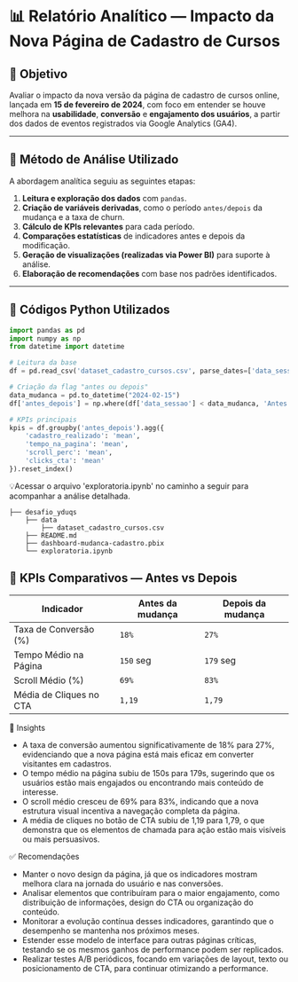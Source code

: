 # 📊 Relatório Analítico — Impacto da Nova Página de Cadastro de Cursos

## 🎯 Objetivo

Avaliar o impacto da nova versão da página de cadastro de cursos online, lançada em **15 de fevereiro de 2024**, com foco em entender se houve melhora na **usabilidade**, **conversão** e **engajamento dos usuários**, a partir dos dados de eventos registrados via Google Analytics (GA4).

---

## 🧪 Método de Análise Utilizado

A abordagem analítica seguiu as seguintes etapas:

1. **Leitura e exploração dos dados** com `pandas`.
2. **Criação de variáveis derivadas**, como o período `antes/depois` da mudança e a taxa de churn.
3. **Cálculo de KPIs relevantes** para cada período.
4. **Comparações estatísticas** de indicadores antes e depois da modificação.
5. **Geração de visualizações (realizadas via Power BI)** para suporte à análise.
6. **Elaboração de recomendações** com base nos padrões identificados.

---

## 🧮 Códigos Python Utilizados

```python
import pandas as pd
import numpy as np
from datetime import datetime

# Leitura da base
df = pd.read_csv('dataset_cadastro_cursos.csv', parse_dates=['data_sessao'])

# Criação da flag "antes ou depois"
data_mudanca = pd.to_datetime("2024-02-15")
df['antes_depois'] = np.where(df['data_sessao'] < data_mudanca, 'Antes', 'Depois')

# KPIs principais
kpis = df.groupby('antes_depois').agg({
    'cadastro_realizado': 'mean',
    'tempo_na_pagina': 'mean',
    'scroll_perc': 'mean',
    'clicks_cta': 'mean'
}).reset_index()
```
💡Acessar o arquivo 'exploratoria.ipynb' no caminho a seguir para acompanhar a análise detalhada.
```
├── desafio_yduqs
    ├── data
        ├── dataset_cadastro_cursos.csv
    ├── README.md
    ├── dashboard-mudanca-cadastro.pbix
    └── exploratoria.ipynb
```


## 📌 KPIs Comparativos — Antes vs Depois

| Indicador               | Antes da mudança | Depois da mudança |
| ----------------------- | ---------------- | ----------------- |
| Taxa de Conversão (%)   | `18%`            | `27%`             |
| Tempo Médio na Página   | `150` seg        | `179` seg         |
| Scroll Médio (%)        | `69%`            | `83%`             |
| Média de Cliques no CTA | `1,19`           | `1,79`            |

🔎 Insights
- A taxa de conversão aumentou significativamente de 18% para 27%, evidenciando que a nova página está mais eficaz em converter visitantes em cadastros.
- O tempo médio na página subiu de 150s para 179s, sugerindo que os usuários estão mais engajados ou encontrando mais conteúdo de interesse.
- O scroll médio cresceu de 69% para 83%, indicando que a nova estrutura visual incentiva a navegação completa da página.
- A média de cliques no botão de CTA subiu de 1,19 para 1,79, o que demonstra que os elementos de chamada para ação estão mais visíveis ou mais persuasivos.

✅ Recomendações
- Manter o novo design da página, já que os indicadores mostram melhora clara na jornada do usuário e nas conversões.
- Analisar elementos que contribuíram para o maior engajamento, como distribuição de informações, design do CTA ou organização do conteúdo.
- Monitorar a evolução contínua desses indicadores, garantindo que o desempenho se mantenha nos próximos meses.
- Estender esse modelo de interface para outras páginas críticas, testando se os mesmos ganhos de performance podem ser replicados.
- Realizar testes A/B periódicos, focando em variações de layout, texto ou posicionamento de CTA, para continuar otimizando a performance.
